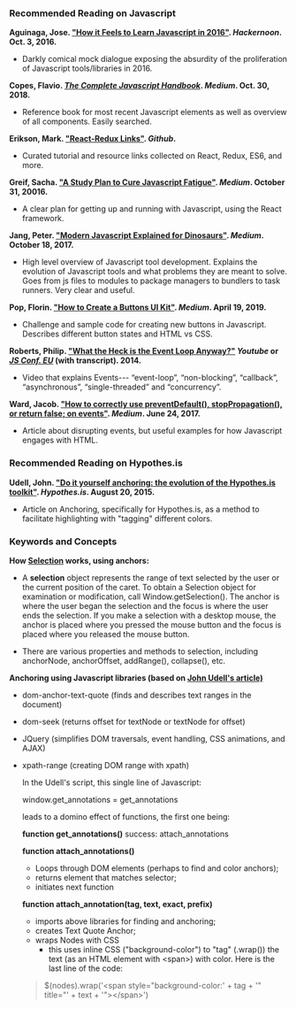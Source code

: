 
### Recommended Reading on Javascript

**Aguinaga, Jose. ["How it Feels to Learn Javascript in 2016"](https://hackernoon.com/how-it-feels-to-learn-javascript-in-2016-d3a717dd577f). *Hackernoon*. Oct. 3, 2016.**
- Darkly comical mock dialogue exposing the absurdity of the proliferation of Javascript tools/libraries in 2016.

**Copes, Flavio. [*The Complete Javascript Handbook*](https://medium.freecodecamp.org/the-complete-javascript-handbook-f26b2c71719c). *Medium*. Oct. 30, 2018.**
- Reference book for most recent Javascript elements as well as overview of all components. Easily searched.

**Erikson, Mark. ["React-Redux Links"](https://github.com/markerikson/react-redux-links). *Github*.** 
- Curated tutorial and resource links collected on React, Redux, ES6, and more.

**Greif, Sacha. ["A Study Plan to Cure Javascript Fatigue"](https://medium.freecodecamp.org/a-study-plan-to-cure-javascript-fatigue-8ad3a54f2eb1). *Medium*. October 31, 20016.**
- A clear plan for getting up and running with Javascript, using the React framework. 

**Jang, Peter. ["Modern Javascript Explained for Dinosaurs"](https://medium.com/the-node-js-collection/modern-javascript-explained-for-dinosaurs-f695e9747b70?source=linkShare-3707b10e3a30-1555718050&_branch_match_id=564540305931760406). *Medium*. October 18, 2017.**
- High level overview of Javascript tool development. Explains the evolution of Javascript tools and what problems they are meant to solve. Goes from js files to modules to package managers to bundlers to task runners. Very clear and useful.

**Pop, Florin. ["How to Create a Buttons UI Kit"](https://medium.freecodecamp.org/how-to-create-a-buttons-ui-kit-fdd354ee0815). *Medium*. April 19, 2019.**
- Challenge and sample code for creating new buttons in Javascript. Describes different button states and HTML vs CSS.

**Roberts, Philip. ["What the Heck is the Event Loop Anyway?"](https://www.youtube.com/watch?v=8aGhZQkoFbQ) *Youtube* or [*JS Conf. EU*](https://2014.jsconf.eu/speakers/philip-roberts-what-the-heck-is-the-event-loop-anyway.html) (with transcript). 2014.**
- Video that explains Events--- “event-loop”, “non-blocking”, “callback”, “asynchronous”, “single-threaded” and “concurrency”.

**Ward, Jacob. ["How to correctly use preventDefault(), stopPropagation(), or return false; on events"](https://medium.com/@jacobwarduk/how-to-correctly-use-preventdefault-stoppropagation-or-return-false-on-events-6c4e3f31aedb). *Medium*. June 24, 2017.**
- Article about disrupting events, but useful examples for how Javascript engages with HTML. 

### Recommended Reading on Hypothes.is

**Udell, John. ["Do it yourself anchoring: the evolution of the Hypothes.is toolkit"](https://web.hypothes.is/blog/do-it-yourself-anchoring-and-the-evolution-of-the-hypothesis-toolkit/). *Hypothes.is*. August 20, 2015.**
- Article on Anchoring, specifically for Hypothes.is, as a method to facilitate highlighting with "tagging" different colors. 

### Keywords and Concepts

**How [Selection](https://developer.mozilla.org/en-US/docs/Web/API/Selection) works, using anchors:** 

- A **selection** object represents the range of text selected by the user or the current position of the caret. To obtain a Selection object for examination or modification, call Window.getSelection(). The anchor is where the user began the selection and the focus is where the user ends the selection. If you make a selection with a desktop mouse, the anchor is placed where you pressed the mouse button and the focus is placed where you released the mouse button.

- There are various properties and methods to selection, including anchorNode, anchorOffset, addRange(), collapse(), etc.

**Anchoring using Javascript libraries (based on [John Udell's article)](https://web.hypothes.is/blog/do-it-yourself-anchoring-and-the-evolution-of-the-hypothesis-toolkit/)**
- dom-anchor-text-quote (finds and describes text ranges in the document)
- dom-seek (returns offset for textNode or textNode for offset)
- JQuery (simplifies DOM traversals, event handling, CSS animations, and AJAX)
- xpath-range (creating DOM range with xpath)

	In the Udell's script, this single line of Javascript:

	window.get_annotations = get_annotations

	leads to a domino effect of functions, the first one being:

	**function get_annotations()**
	success: attach_annotations

	**function attach_annotations()**
	- Loops through DOM elements (perhaps to find and color anchors); 
	- returns element that matches selector; 
	- initiates next function

	**function attach_annotation(tag, text, exact, prefix)**
	- imports above libraries for finding and anchoring; 
	- creates Text Quote Anchor; 
	- wraps Nodes with CSS
		- this uses inline CSS ("background-color") to "tag" (.wrap()) the text (as an HTML element with &lt;span&gt;) with color. Here is the last line of the code:

	>	$(nodes).wrap('&lt;span style="background-color:' + tag + '" title="' + text + '"&gt;&lt;/span&gt;')
